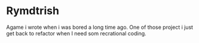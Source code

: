 # Rymdtrish

Agame i wrote when i was bored a long time ago. One of those project i just
get back to refactor when I need som recrational coding.
